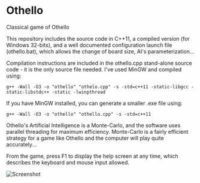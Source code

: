 # Othello
Classical game of Othello

This repository includes the source code in C++11, a compiled version (for Windows 32-bits), and a well documented configuration launch file (othello.bat), which allows the change of board size, AI's parameterization...

Compilation instructions are included in the othello.cpp stand-alone source code - it is the only source file needed. I've used MinGW and compiled using:

    g++ -Wall -O3 -o "othello" "othelo.cpp" -s -std=c++11 -static-libgcc -static-libstdc++ -static -lwinpthread
If you have MinGW installed, you can generate a smaller .exe file using:

    g++ -Wall -O3 -o "othello" "othello.cpp" -s -std=c++11
Othello's Artificial Intelligence is a Monte-Carlo, and the software uses parallel threading for maximum efficiency. Monte-Carlo is a fairly efficient strategy for a game like Othello and the computer will play quite accurately...

From the game, press F1 to display the help screen at any time, which describes the keyboard and mouse input allowed.

![Screenshot](https://s21.postimg.org/4heuj42nr/Othello.png)
